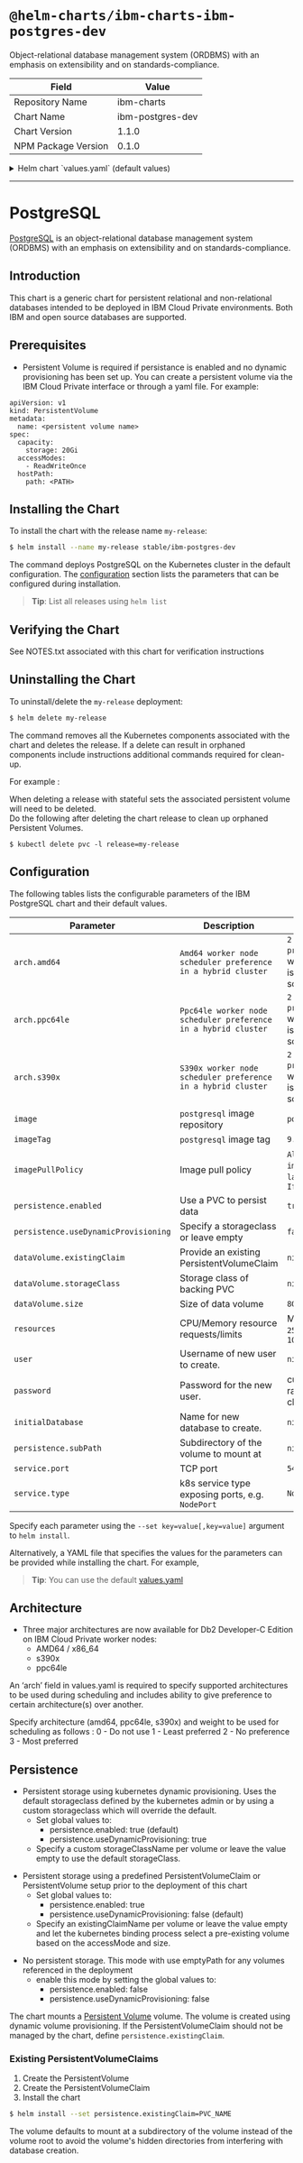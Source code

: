# `@helm-charts/ibm-charts-ibm-postgres-dev`

Object-relational database management system (ORDBMS) with an emphasis on extensibility and on standards-compliance.

| Field               | Value            |
| ------------------- | ---------------- |
| Repository Name     | ibm-charts       |
| Chart Name          | ibm-postgres-dev |
| Chart Version       | 1.1.0            |
| NPM Package Version | 0.1.0            |

<details>

<summary>Helm chart `values.yaml` (default values)</summary>

```yaml
###############################################################################
############################ PostgreSQL #######################################
###############################################################################

###############################################################################
## Common image variables
###############################################################################

## Architecture - e.g. amd64, s390x, ppc64le. Specific worker node architecture
## to deploy to.
## You can use kubectl version command to determine the architecture on the
## desired worker node.

# Specify architecture (amd64, ppc64le, s390x) and weight to be  used for scheduling as follows :
#   0 - Do not use
#   1 - Least preferred
#   2 - No preference
#   3 - Most preferred
arch:
  amd64: '2 - No preference'
  ppc64le: '2 - No preference'
  s390x: '2 - No preference'

image:
  repository: na.cumulusrepo.com/hcicp_dev/postgresql
  tag: 9.6.6
  pullPolicy: IfNotPresent

###############################################################################
## Persistence Storage
###############################################################################

## Persistence enabled by default
## global persistence settings
persistence:
  enabled: true
  useDynamicProvisioning: false

dataVolume:
  name: 'data-stor'

  ## Specify the name of the Existing Claim to be used by your application
  ## empty string means don't use an existClaim
  existingClaimName: ''

  ## Specify the name of the StorageClass
  ## empty string means don't use a StorageClass
  storageClassName: ''
  accessModes: ReadWriteOnce
  size: 20Gi

## Configure resource requests and limits
## ref: http://kubernetes.io/docs/user-guide/compute-resources/
##
resources:
  requests:
    memory: 2Gi
    cpu: 2000m
  limits:
    memory: 16Gi
    cpu: 16000m

service:
  name: postgresql
  type: NodePort
  port: 5432

## Database access attributes - empty value will be
## overriden with default
database:
  user: ''
  password: ''
  name: ''
  dbcmd: ''

  ## Specify initial db arguments defined by image , e.g. --data-checksums
  ## ref: <database specific documentation regarding initialization parameters>
  initdbArgs: ''
```

</details>

---

# PostgreSQL

[PostgreSQL](https://www.postgresql.org/) is an object-relational database management system (ORDBMS) with an emphasis on extensibility and on standards-compliance.

## Introduction

This chart is a generic chart for persistent relational and non-relational databases intended to be deployed in IBM Cloud Private environments. Both IBM and open source databases are supported.

## Prerequisites

- Persistent Volume is required if persistance is enabled and no dynamic provisioning has been set up. You can create a persistent volume via the IBM Cloud Private interface or through a yaml file. For example:

```
apiVersion: v1
kind: PersistentVolume
metadata:
  name: <persistent volume name>
spec:
  capacity:
    storage: 20Gi
  accessModes:
    - ReadWriteOnce
  hostPath:
    path: <PATH>
```

## Installing the Chart

To install the chart with the release name `my-release`:

```bash
$ helm install --name my-release stable/ibm-postgres-dev
```

The command deploys PostgreSQL on the Kubernetes cluster in the default configuration. The [configuration](#configuration) section lists the parameters that can be configured during installation.

> **Tip**: List all releases using `helm list`

## Verifying the Chart

See NOTES.txt associated with this chart for verification instructions

## Uninstalling the Chart

To uninstall/delete the `my-release` deployment:

```bash
$ helm delete my-release
```

The command removes all the Kubernetes components associated with the chart and deletes the release. If a delete can result in orphaned components include instructions additional commands required for clean-up.

For example :

When deleting a release with stateful sets the associated persistent volume will need to be deleted.  
Do the following after deleting the chart release to clean up orphaned Persistent Volumes.

```console
$ kubectl delete pvc -l release=my-release
```

## Configuration

The following tables lists the configurable parameters of the IBM PostgreSQL chart and their default values.

| Parameter                            | Description                                                    | Default                                                  |
| ------------------------------------ | -------------------------------------------------------------- | -------------------------------------------------------- |
| `arch.amd64`                         | `Amd64 worker node scheduler preference in a hybrid cluster`   | `2 - No preference` - worker node is chosen by scheduler |
| `arch.ppc64le`                       | `Ppc64le worker node scheduler preference in a hybrid cluster` | `2 - No preference` - worker node is chosen by scheduler |
| `arch.s390x`                         | `S390x worker node scheduler preference in a hybrid cluster`   | `2 - No preference` - worker node is chosen by scheduler |
| `image`                              | `postgresql` image repository                                  | `postgresql`                                             |
| `imageTag`                           | `postgresql` image tag                                         | `9.6.4`                                                  |
| `imagePullPolicy`                    | Image pull policy                                              | `Always` if `imageTag` is `latest`, else `IfNotPresent`  |
| `persistence.enabled`                | Use a PVC to persist data                                      | `true`                                                   |
| `persistence.useDynamicProvisioning` | Specify a storageclass or leave empty                          | `false`                                                  |
| `dataVolume.existingClaim`           | Provide an existing PersistentVolumeClaim                      | `nil`                                                    |
| `dataVolume.storageClass`            | Storage class of backing PVC                                   | `nil`                                                    |
| `dataVolume.size`                    | Size of data volume                                            | `8Gi`                                                    |
| `resources`                          | CPU/Memory resource requests/limits                            | Memory: `256Mi`, CPU: `100m`                             |
| `user`                               | Username of new user to create.                                | `nil`                                                    |
| `password`                           | Password for the new user.                                     | custom or random 10 characters                           |
| `initialDatabase`                    | Name for new database to create.                               | `nil`                                                    |
| `persistence.subPath`                | Subdirectory of the volume to mount at                         | `nil`                                                    |
| `service.port`                       | TCP port                                                       | `5432`                                                   |
| `service.type`                       | k8s service type exposing ports, e.g. `NodePort`               | `NodePort`                                               |

Specify each parameter using the `--set key=value[,key=value]` argument to `helm install`.

Alternatively, a YAML file that specifies the values for the parameters can be provided while installing the chart. For example,

> **Tip**: You can use the default [values.yaml](values.yaml)

## Architecture

- Three major architectures are now available for Db2 Developer-C Edition on IBM Cloud Private worker nodes:
  - AMD64 / x86_64
  - s390x
  - ppc64le

An ‘arch’ field in values.yaml is required to specify supported architectures to be used during scheduling and includes ability to give preference to certain architecture(s) over another.

Specify architecture (amd64, ppc64le, s390x) and weight to be used for scheduling as follows :
0 - Do not use
1 - Least preferred
2 - No preference
3 - Most preferred

## Persistence

- Persistent storage using kubernetes dynamic provisioning. Uses the default storageclass defined by the kubernetes admin or by using a custom storageclass which will override the default.
  - Set global values to:
    - persistence.enabled: true (default)
    - persistence.useDynamicProvisioning: true
  - Specify a custom storageClassName per volume or leave the value empty to use the default storageClass.

* Persistent storage using a predefined PersistentVolumeClaim or PersistentVolume setup prior to the deployment of this chart
  - Set global values to:
    - persistence.enabled: true
    - persistence.useDynamicProvisioning: false (default)
  - Specify an existingClaimName per volume or leave the value empty and let the kubernetes binding process select a pre-existing volume based on the accessMode and size.

- No persistent storage. This mode with use emptyPath for any volumes referenced in the deployment
  - enable this mode by setting the global values to:
    - persistence.enabled: false
    - persistence.useDynamicProvisioning: false

The chart mounts a [Persistent Volume](http://kubernetes.io/docs/user-guide/persistent-volumes/) volume. The volume is created using dynamic volume provisioning. If the PersistentVolumeClaim should not be managed by the chart, define `persistence.existingClaim`.

### Existing PersistentVolumeClaims

1. Create the PersistentVolume
1. Create the PersistentVolumeClaim
1. Install the chart

```bash
$ helm install --set persistence.existingClaim=PVC_NAME
```

The volume defaults to mount at a subdirectory of the volume instead of the volume root to avoid the volume's hidden directories from interfering with database creation.
